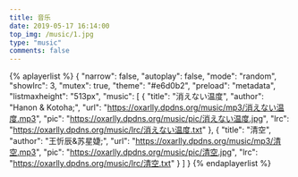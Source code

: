 ```yaml
---
title: 音乐
date: 2019-05-17 16:14:00
top_img: /music/1.jpg
type: "music"
comments: false
---
```




{% aplayerlist %}
{
    "narrow": false,
    "autoplay": false,
    "mode": "random",
    "showlrc": 3,
    "mutex": true,
    "theme": "#e6d0b2",
    "preload": "metadata",
    "listmaxheight": "513px",
    "music": [
        {
            "title": "消えない温度",
            "author": "Hanon & Kotoha;",
            "url": "https://oxarlly.dpdns.org/music/mp3/消えない温度.mp3",
            "pic": "https://oxarlly.dpdns.org/music/pic/消えない温度.jpg",
            "lrc": "https://oxarlly.dpdns.org/music/lrc/消えない温度.txt"
        },
        {
            "title": "清空",
            "author": "王忻辰&苏星婕;",
            "url": "https://oxarlly.dpdns.org/music/mp3/清空.mp3",
            "pic": "https://oxarlly.dpdns.org/music/pic/清空.jpg",
            "lrc": "https://oxarlly.dpdns.org/music/lrc/清空.txt"
        }
    ]
}
{% endaplayerlist %}
